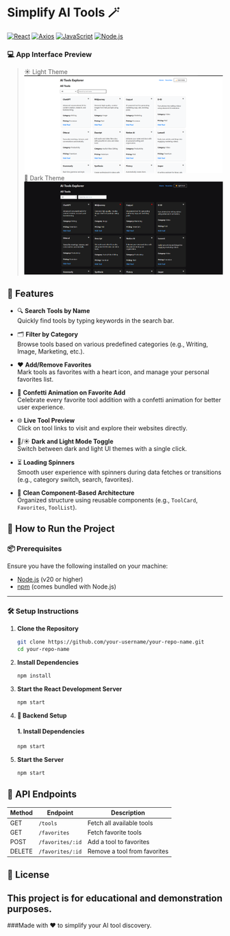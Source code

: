 # Simplify AI Tools 🪄

[![React](https://img.shields.io/badge/Frontend-React-blue.svg)](https://reactjs.org/)
[![Axios](https://img.shields.io/badge/API-Axios-cc0000.svg)](https://axios-http.com/)
[![JavaScript](https://img.shields.io/badge/Language-JavaScript-yellow.svg)](https://developer.mozilla.org/en-US/docs/Web/JavaScript)
[![Node.js](https://img.shields.io/badge/Runtime-Node.js-green.svg)](https://nodejs.org/)

### 💻 App Interface Preview  
> ☀️ Light Theme 
![Light Theme](image1.png)
> 🌙 Dark Theme  
![Dark Theme](image2.png)

## 🚀 Features

- 🔍 **Search Tools by Name**  
  Quickly find tools by typing keywords in the search bar.

- 🗂️ **Filter by Category**  
  Browse tools based on various predefined categories (e.g., Writing, Image, Marketing, etc.).

- ❤️ **Add/Remove Favorites**  
  Mark tools as favorites with a heart icon, and manage your personal favorites list.

- 🎉 **Confetti Animation on Favorite Add**  
  Celebrate every favorite tool addition with a confetti animation for better user experience.

- 🌐 **Live Tool Preview**  
  Click on tool links to visit and explore their websites directly.

- 🌙/☀️ **Dark and Light Mode Toggle**  
  Switch between dark and light UI themes with a single click.

- ⏳ **Loading Spinners**  
  Smooth user experience with spinners during data fetches or transitions (e.g., category switch, search, favorites).

- 🧠 **Clean Component-Based Architecture**  
  Organized structure using reusable components (e.g., `ToolCard`, `Favorites`, `ToolList`).

## 🚀 How to Run the Project

### 📦 Prerequisites

Ensure you have the following installed on your machine:

- [Node.js](https://nodejs.org/) (v20 or higher)
- [npm](https://www.npmjs.com/) (comes bundled with Node.js)

---

### 🛠️ Setup Instructions

1. **Clone the Repository**

   ```bash
   git clone https://github.com/your-username/your-repo-name.git
   cd your-repo-name

2. **Install Dependencies**

    ```bash
    npm install

3. **Start the React Development Server**
    ```bash
    npm start
4. **🔧 Backend Setup**

    #### 1. Install Dependencies
    ```bash
    npm start
4. **Start the Server**
    ```bash
    npm start

## 📡 API Endpoints

| Method | Endpoint         | Description               |
|--------|------------------|---------------------------|
| GET    | `/tools`         | Fetch all available tools |
| GET    | `/favorites`     | Fetch favorite tools      |
| POST   | `/favorites/:id` | Add a tool to favorites   |
| DELETE | `/favorites/:id` | Remove a tool from favorites |

## 📄 License

This project is for educational and demonstration purposes.
--
 ###Made with ❤️ to simplify your AI tool discovery.
